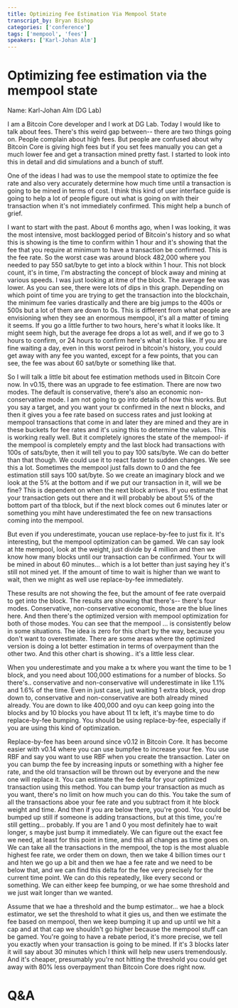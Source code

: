 ```yaml
---
title: Optimizing Fee Estimation Via Mempool State
transcript_by: Bryan Bishop
categories: ['conference']
tags: ['mempool', 'fees']
speakers: ['Karl-Johan Alm']
---
```


# Optimizing fee estimation via the mempool state

Name: Karl-Johan Alm (DG Lab)

I am a Bitcoin Core developer and I work at DG Lab. Today I would like to talk about fees. There's this weird gap between-- there are two things going on. People complain about high fees. But people are confused about why Bitcoin Core is giving high fees but if you set fees manually you can get a much lower fee and get a transaction mined pretty fast. I started to look into this in detail and did simulations and a bunch of stuff.

One of the ideas I had was to use the mempool state to optimize the fee rate and also very accurately determine how much time until a transaction is going to be mined in terms of cost. I think this kind of user interface guide is going to help a lot of people figure out what is going on with their transaction when it's not immediately confirmed. This might help a bunch of grief.

I want to start with the past. About 6 months ago, when I was looking, it was the most intensive, most backlogged period of Bitcoin's history and so what this is showing is the time to confirm within 1 hour and it's showing that the fee that you require at minimum to have a transaction be confirmed. This is the fee rate. So the worst case was around block 482,000 where you needed to pay 550 sat/byte to get into a block within 1 hour. This not block count, it's in time, I'm abstracting the concept of block away and mining at various speeds. I was just looking at itme of the block. The average fee was lower. As you can see, there were lots of dips in this graph. Depending on which point of time you are trying to get the transaction into the blockchain, the minimum fee varies drastically and there are big jumps to the 400s or 500s but a lot of them are down to 0s. This is different from what people are envisioning when they see an enormous mempool, it's all a matter of timing it seems. If you go a little further to two hours, here's what it looks like. It might seem high, but the average fee drops a lot as well, and if we go to 3 hours to confirm, or 24 hours to confirm here's what it looks like. If you are fine waiting a day, even in this worst peirod in bitcoin's history, you could get away with any fee you wanted, except for a few points, that you can see, the fee was about 60 sat/byte or something like that.

So I will talk a little bit about fee estimation methods used in Bitcoin Core now. In v0.15, there was an upgrade to fee estimation. There are now two modes. The default is conservative, there's also an economic non-conservative mode. I am not going to go into details of how this works. But you say a target, and you want your tx confirmed in the next n blocks, and then it gives you a fee rate based on success rates and just looking at mempool transactions that come in and later they are mined and they are in these buckets for fee rates and it's using this to determine the values. This is working really well. But it completely ignores the state of the mempool- if the mempool is completely empty and the last block had transactions with 100s of sats/byte, then it will tell you to pay 100 sats/byte. We can do better than that though. We could use it to react faster to sudden changes. We see this a lot. Sometimes the mempool just falls down to 0 and the fee estimation still says 100 sat/byte. So we create an imaginary block and we look at the 5% at the bottom and if we put our transaction in it, will we be fine? This is dependent on when the next block arrives. If you estimate that your transaction gets out there and it will probably be about 5% of the bottom part of tha tblock, but if the next block comes out 6 minutes later or something you miht have underestimated the fee on new transactions coming into the mempool.

But even if you underestimate, youcan use replace-by-fee to just fix it. It's interesting, but the mempool optimization can be gamed. We can say look at hte mempool, look at the weight, just divide by 4 million and then we know how many blocks until our transaction can be confirmed. Your tx will be mined in about 60 minutes... which is a lot better than just saying hey it's still not mined yet. If the amount of time to wait is higher than we want to wait, then we might as well use replace-by-fee immediately.

These results are not showing the fee, but the amount of fee rate overpaid to get into the block. The results are showing that there's-- there's four modes. Conservative, non-conservative economic, those are the blue lines here. And then there's the optimized version with mempool optimization for both of those modes. You can see that the mempool ... is consistently below in some situations. The idea is zero for this chart by the way, because you don't want to overestimate. There are some areas where the optimized version is doing a lot better estimation in terms of overpayment than the other two. And this other chart is showing.. it's a little less clear.

When you underestimate and you make a tx where you want the time to be 1 block, and you need about 100,000 estimations for a number of blocks. So there's.. conservative and non-conservative will underestimate in like 1.1% and 1.6% of the time. Even in just case, just waiting 1 extra block, you drop down to, conservative and non-conservative are both already mined already. You are down to like 400,000 and oyu can keep going into the blocks and by 10 blocks you have about 11 tx left, it's maybe time to do replace-by-fee bumping. You should be using replace-by-fee, especially if you are using this kind of optimization.

Replace-by-fee has been around since v0.12 in Bitcoin Core. It has become easier with v0.14 where you can use bumpfee to increase your fee. You use RBF and say you want to use RBF when you create the transaction. Later on you can bump the fee by increasing inputs or something with a higher fee rate, and the old transaction will be thrown out by everyone and the new one will replace it. You can estimate the fee delta for your optimized transaction using this method. You can bump your transaction as much as you want, there's no limit on how much you can do this. You take the sum of all the transactions aboe your fee rate and you subtract from it hte block weight and time. And then if you are below there, you're good. You could be bumped up still if someone is adding transactions, but at this time, you're still getting... probably. If you are 1 and 0 you most definitely hae to wait longer, s maybe just bump it immediately. We can figure out the exact fee we need, at least for this point in time, and this all changes as time goes on. We can take all the transactions in the mempool, the top is the most aluable highest fee rate, we order them on down, then we take 4 billion times our t and hten we go up a bit and then we hae a fee rate and we need to be below that, and we can find this delta for the fee very precisely for the current time point. We can do this repeatedly, like every second or something. We can either keep fee bumping, or we hae some threshold and we just wait longer than we wanted.

Assume that we hae a threshold and the bump estimator... we hae a block estimator, we set the threshold to what it gies us, and then we estimate the fee based on mempool, then we keep bumping it up and up until we hit a cap and at that cap we shouldn't go higher because the mempool stuff can be gamed. You're going to have a rebate period, it's more precise, we tell you exactly when your transaction is going to be mined. If it's 3 blocks later it will say about 30 minutes which I think will help new users tremendously. And it's cheaper, presumably you're not hitting the threshold you could get away with 80% less overpayment than Bitcoin Core does right now.

# Q&A
